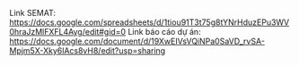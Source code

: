 Link SEMAT: https://docs.google.com/spreadsheets/d/1tiou91T3t75g8tYNrHduzEPu3WV0hraJzMlFXFL4Ayg/edit#gid=0
Link báo cáo dự án: https://docs.google.com/document/d/19XwEIVsVQiNPa0SaVD_rvSA-Mpjm5X-Xky6lAcs8vH8/edit?usp=sharing
